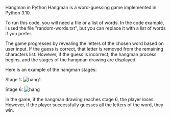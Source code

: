 Hangman in Python
Hangman is a word-guessing game implemented in Python 3.10.

To run this code, you will need a file or a list of words. In the code example, I used the file "random-words.txt", but you can replace it with a list of words if you prefer.

The game progresses by revealing the letters of the chosen word based on user input. If the guess is correct, that letter is removed from the remaining characters list. However, if the guess is incorrect, the hangman process begins, and the stages of the hangman drawing are displayed.

Here is an example of the hangman stages:

Stage 1:
![hang1](https://github.com/kazem2022/Hang-Man-in-python/assets/118965194/42b6505c-b327-4aed-8a2d-07fd0cd459f7)

Stage 6:
![hang](https://github.com/kazem2022/Hang-Man-in-python/assets/118965194/8207c3f1-f99d-42f4-8853-6e0f1387214a)

In the game, if the hangman drawing reaches stage 6, the player loses. However, if the player successfully guesses all the letters of the word, they win.



